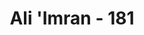 ---
title: "Ali 'Imran - 181"
no: 181
arabic_no: ١٨١
ayah: لَقَدْ سَمِعَ اللّٰهُ قَوْلَ الَّذِيْنَ قَالُوْٓا اِنَّ اللّٰهَ فَقِيْرٌ وَّنَحْنُ اَغْنِيَاۤءُ ۘ سَنَكْتُبُ مَا قَالُوْا وَقَتْلَهُمُ الْاَنْۢبِيَاۤءَ بِغَيْرِ حَقٍّۙ وَّنَقُوْلُ ذُوْقُوْا عَذَابَ الْحَرِيْقِ 
translation: "Sungguh, Allah telah mendengar perkataan orang-orang (Yahudi) yang mengatakan, “Sesungguhnya Allah itu miskin dan kami kaya.” Kami akan mencatat perkataan mereka dan perbuatan mereka membunuh nabi-nabi tanpa hak (alasan yang benar), dan Kami akan mengatakan (kepada mereka), “Rasakanlah olehmu azab yang membakar!”"
tafsir: "Ketika turun wahyu Allah:\n\nBarang siapa meminjami Allah (menginfakkan hartanya) dengan pinjaman yang baik ¦(al-Baqarah/2:245), maka datanglah seorang Yahudi kepada Rasulullah saw dan berkata, \"Apakah Tuhanmu fakir? Lalu meminta-minta kepada hamba-Nya agar diberi pinjaman? Kami ini adalah orang-orang yang kaya.\" Maka turunlah ayat ini. Sesungguhnya Allah mendengar perkataan orang-orang yang mengatakan, \"Bahwasanya Allah fakir dan kami ini kaya.\" Dan percayalah bahwa kata-kata dan perbuatan mereka membunuh nabi-nabi tanpa alasan yang benar itu akan dicatat, kemudian sebagai balasan, mereka akan diberi ganjaran azab yang setimpal. Pada waktu itulah Allah akan mengatakan kepada mereka, \"Rasakanlah azab yang membakar ini sebagaimana pengikut-pengikut rasul telah merasakan pedihnya kata-katamu di dunia yang menusuk perasaan.\""
---